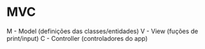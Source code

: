# MVC

M - Model (definições das classes/entidades)
V - View (fuções de print/input)
C - Controller (controladores do app)